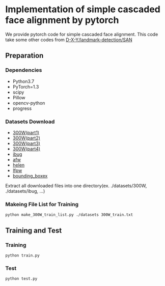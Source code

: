 # Implementation of simple cascaded face alignment by pytorch
We provide pytorch code for simple cascaded face alignment.
This code take some other codes from [D-X-Y/landmark-detection/SAN](https://github.com/D-X-Y/landmark-detection/tree/master/SAN)

## Preparation

### Dependencies
- Python3.7
- PyTorch=1.3
- scipy
- Pillow
- opencv-python
- progress

### Datasets Download
- [300W(part1)](https://ibug.doc.ic.ac.uk/download/annotations/300w.zip.001)
- [300W(part2)](https://ibug.doc.ic.ac.uk/download/annotations/300w.zip.002)
- [300W(part3)](https://ibug.doc.ic.ac.uk/download/annotations/300w.zip.003)
- [300W(part4)](https://ibug.doc.ic.ac.uk/download/annotations/300w.zip.004)
- [ibug](https://ibug.doc.ic.ac.uk/download/annotations/ibug.zip)
- [afw](https://ibug.doc.ic.ac.uk/download/annotations/afw.zip)
- [helen](https://ibug.doc.ic.ac.uk/download/annotations/helen.zip)
- [lfpw](https://ibug.doc.ic.ac.uk/download/annotations/lfpw.zip)
- [bounding_boxex](https://ibug.doc.ic.ac.uk/media/uploads/competitions/bounding_boxes.zip)

Extract all downloaded files into one directory(ex. ./datasets/300W, ./datasets/ibug, ...)

### Makeing File List for Training
```
python make_300W_train_list.py ./datasets 300W_train.txt
```

## Training and Test

### Training
```
python train.py
```

### Test
```
python test.py
```

